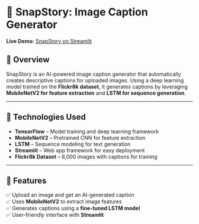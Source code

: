 
# 📸 SnapStory: Image Caption Generator  

**Live Demo**: [SnapStory on Streamlit](https://snapstory-image-caption-generator-7kquvj3n2effcczweonpz3.streamlit.app/)  

## 🚀 Overview  
SnapStory is an AI-powered image caption generator that automatically creates descriptive captions for uploaded images. Using a deep learning model trained on the **Flickr8k dataset**, it generates captions by leveraging **MobileNetV2 for feature extraction** and **LSTM for sequence generation**.  

---

## 🔧 Technologies Used  
- **TensorFlow** – Model training and deep learning framework  
- **MobileNetV2** – Pretrained CNN for feature extraction  
- **LSTM** – Sequence modeling for text generation  
- **Streamlit** – Web app framework for easy deployment  
- **Flickr8k Dataset** – 8,000 images with captions for training  

---

## 🎯 Features  
✅ Upload an image and get an AI-generated caption  
✅ Uses **MobileNetV2** to extract image features  
✅ Generates captions using a **fine-tuned LSTM model**  
✅ User-friendly interface with **Streamlit**  
